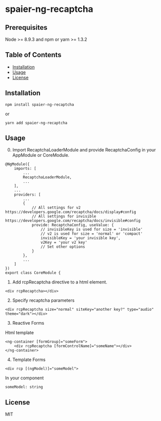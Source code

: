 # spaier-ng-recaptcha

## Prerequisites

Node >= 8.9.3 and npm or yarn >= 1.3.2

## Table of Contents

* [Installation](#installation)
* [Usage](#usage)
* [License](#license)

## Installation

```
npm install spaier-ng-recaptcha
```

or

```
yarn add spaier-ng-recaptcha
```


## Usage

0. Import RecaptchaLoaderModule and provide RecaptchaConfig in your AppModule or CoreModule.
```
@NgModule({
	imports: [
        ...
		RecaptchaLoaderModule,
        ...
	],
    ...
	providers: [
        ...
		{ 
            // All settings for v2 https://developers.google.com/recaptcha/docs/display#config
            // All settings for invisible https://developers.google.com/recaptcha/docs/invisible#config
            provide: RecaptchaConfig, useValue: {
                // invisibleKey is used for size = 'invisible'
                // v2 is used for size = 'normal' or 'compact'
                invisibleKey = 'your invisible key',
			    v2Key = 'your v2 key'
                // Set other options
            }
        },
        ...
	]
})
export class CoreModule {
```
1. Add rcpRecaptcha directive to a html element.

```
<div rcpRecaptcha></div>

```

2. Specify recaptcha parameters

```
<div rcpRecaptcha size="normal" siteKey="another key?" type="audio" theme="dark"></div>
```

3. Reactive Forms

Html template

```
<ng-container [formGroup]="someForm">
    <div rcpRecaptcha [formControlName]="someName"></div>
</ng-container>
```

4. Template Forms

```
<div rcp [(ngModel)]="someModel">
```

In your component
```
someModel: string
```

## License

MIT

